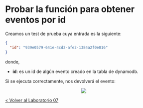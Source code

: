 # Probar la función para obtener eventos por id

Creamos un test de prueba cuya entrada es la siguiente:

```json
{
  "id": "939e0579-641e-4cd2-afe2-1384a2f0e816"
}
```
donde,
* **id**: es un id de algún evento creado en la tabla de dynamodb.

Si se ejecuta correctamente, nos devolverá el evento:

<p align="center">
    <img src="get_event_id.png">
</p>


[< Volver al Laboratorio 07 ](../../lab-07) 
